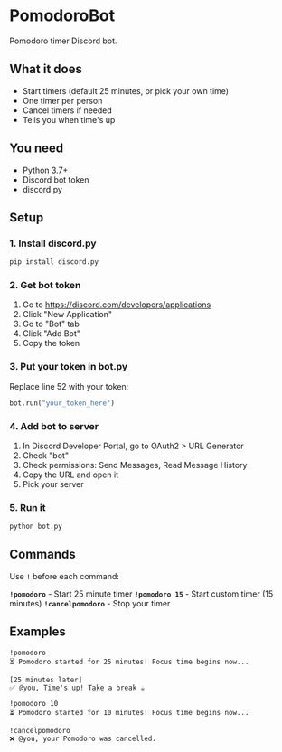 # PomodoroBot

Pomodoro timer Discord bot.

## What it does

- Start timers (default 25 minutes, or pick your own time)
- One timer per person
- Cancel timers if needed
- Tells you when time's up

## You need

- Python 3.7+
- Discord bot token
- discord.py

## Setup

### 1. Install discord.py

```bash
pip install discord.py
```

### 2. Get bot token

1. Go to https://discord.com/developers/applications
2. Click "New Application" 
3. Go to "Bot" tab
4. Click "Add Bot"
5. Copy the token

### 3. Put your token in bot.py

Replace line 52 with your token:
```python
bot.run("your_token_here")
```

### 4. Add bot to server

1. In Discord Developer Portal, go to OAuth2 > URL Generator
2. Check "bot" 
3. Check permissions: Send Messages, Read Message History
4. Copy the URL and open it
5. Pick your server

### 5. Run it

```bash
python bot.py
```

## Commands

Use `!` before each command:

**`!pomodoro`** - Start 25 minute timer
**`!pomodoro 15`** - Start custom timer (15 minutes)
**`!cancelpomodoro`** - Stop your timer

## Examples

```
!pomodoro
⏳ Pomodoro started for 25 minutes! Focus time begins now...

[25 minutes later]
✅ @you, Time's up! Take a break ☕
```

```
!pomodoro 10
⏳ Pomodoro started for 10 minutes! Focus time begins now...

!cancelpomodoro  
❌ @you, your Pomodoro was cancelled.
```
